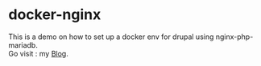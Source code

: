 
# docker-nginx

This is a demo on how to set up a docker env for drupal using nginx-php-mariadb.
<br>
Go visit : my [Blog](https://dev.to/hamzahasbi/series-drupal-env-using-docker-nginx-3oen).
